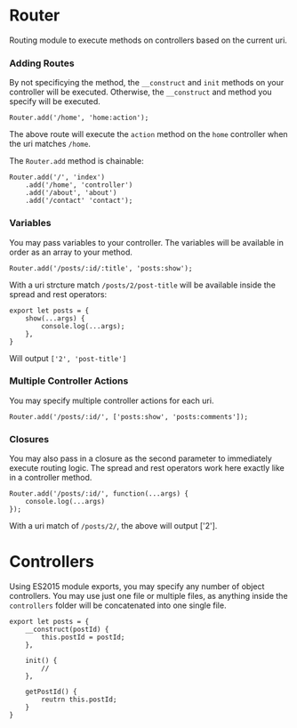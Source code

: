 # Router

Routing module to execute methods on controllers based on the current uri.

### Adding Routes
By not specificying the method, the `__construct` and `init` methods on your controller will be executed.  Otherwise, the `__construct` and method you specify will be executed.

```
Router.add('/home', 'home:action');
```

The above route will execute the `action` method on the `home` controller when the uri matches `/home`.

The `Router.add` method is chainable:

```
Router.add('/', 'index')
    .add('/home', 'controller')
    .add('/about', 'about')
    .add('/contact' 'contact');
```

### Variables
You may pass variables to your controller.  The variables will be available in order as an array to your method.

```
Router.add('/posts/:id/:title', 'posts:show');
```

With a uri strcture match `/posts/2/post-title` will be available inside the spread and rest operators:

```
export let posts = {
	show(...args) {
		console.log(...args);
	},
}
```

Will output `['2', 'post-title']`

### Multiple Controller Actions

You may specify multiple controller actions for each uri.

```
Router.add('/posts/:id/', ['posts:show', 'posts:comments']);
```

### Closures

You may also pass in a closure as the second parameter to immediately execute routing logic.  The spread and rest operators work here exactly like in a controller method.

```
Router.add('/posts/:id/', function(...args) {
    console.log(...args)
});
```

With a uri match of `/posts/2/`, the above will output ['2'].

# Controllers

Using ES2015 module exports, you may specify any number of object controllers.  You may use just one file or multiple files, as anything inside the `controllers` folder will be concatenated into one single file.

```
export let posts = {
    __construct(postId) {
        this.postId = postId;
    },

	init() {
		//
	},

	getPostId() {
	    reutrn this.postId;
	}
}
```